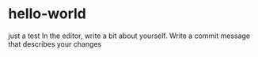 # hello-world
just a test
In the editor, write a bit about yourself.
Write a commit message that describes your changes
